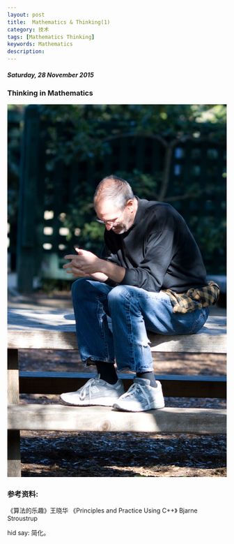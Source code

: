 ```yaml
---
layout: post
title:  Mathematics & Thinking(1)
category: 技术
tags: [Mathematics Thinking]
keywords: Mathematics
description:
---
```


##### Saturday, 28 November 2015

### Thinking in Mathematics

![Jobs](/../../assets/img/tech/2015/jobs_3.jpg)


### 参考资料:
《算法的乐趣》王晓华
《Principles and Practice Using C++》 Bjarne Stroustrup

hid say: 简化。



